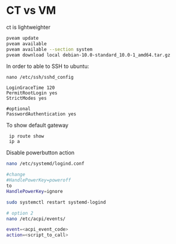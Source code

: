 # CT vs VM
ct is lightweighter
```Bash
pveam update
pveam available
pveam available --section system
pveam download local debian-10.0-standard_10.0-1_amd64.tar.gz
```

In order to able to SSH to ubuntu:
```shell
nano /etc/ssh/sshd_config

LoginGraceTime 120
PermitRootLogin yes
StrictModes yes

#optional
PasswordAuthentication yes
```

To show default gateway
```shell
 ip route show
 ip a
```

Disable powerbutton action
```bash
nano /etc/systemd/logind.conf

#change
#HandlePowerKey=poweroff
to 
HandlePowerKey=ignore

sudo systemctl restart systemd-logind

# option 2
nano /etc/acpi/events/

event=<acpi_event_code>
action=<script_to_call>
```

